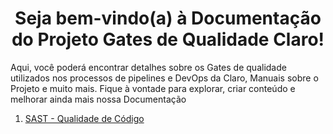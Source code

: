 # <center> **Seja bem-vindo(a) à Documentação do Projeto Gates de Qualidade Claro!** </center> 

Aqui, você poderá encontrar detalhes sobre os Gates de qualidade utilizados nos processos de pipelines e DevOps da Claro, Manuais sobre o Projeto e muito mais. Fique à vontade para explorar, criar conteúdo e melhorar ainda mais nossa Documentação

1. [SAST - Qualidade de Código](/sast/sonar.md  "SAST - Qualidade de Código")